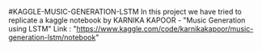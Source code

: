 #KAGGLE-MUSIC-GENERATION-LSTM
In this project we have tried to replicate a kaggle notebook by KARNIKA KAPOOR - "Music Generation using LSTM" 
Link : "https://www.kaggle.com/code/karnikakapoor/music-generation-lstm/notebook"
